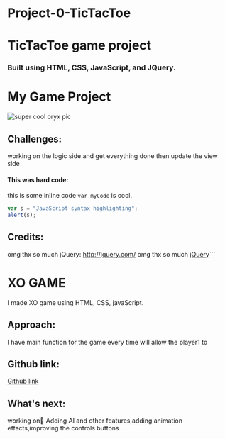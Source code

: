 # Project-0-TicTacToe

# TicTacToe game project

### Built using HTML, CSS, JavaScript, and JQuery.

# My Game Project

![super cool oryx pic](https://encrypted-tbn0.gstatic.com/images?q=tbn:ANd9GcQYgsMHxVTa96tUrZ9lIKnfls8nOLyTqqB-kiHHduHxmoTWgHhm)

## Challenges:

working on the logic side and get everything done then update the view side

#### This was hard code:

this is some inline code `var myCode` is cool.

```javascript
var s = "JavaScript syntax highlighting";
alert(s);
```

## Credits:

omg thx so much jQuery: http://jquery.com/
omg thx so much [jQuery](http://jquery.com/)```

# XO GAME

I made XO game using HTML, CSS, javaScript.

## Approach:

I have main function for the game every time will allow the player1 to

## Github link:

[Github link](https://dalalsa.github.io/Project-0-TicTacToe/)

## What's next:

working onِ Adding AI and other features,adding animation effacts,improving the controls buttons
